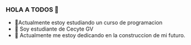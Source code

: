 ### HOLA A TODOS 👋
- 🔭Actualmente estoy estudiando un curso de programacion
- 🌱 Soy estudiante de Cecyte GV
- 👯 Actualmente me estoy dedicando en la construccion de mi futuro.

